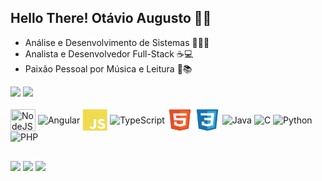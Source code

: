 ## Hello There! Otávio Augusto 👋😎

- Análise e Desenvolvimento de Sistemas 👨‍💻🔭
- Analista e Desenvolvedor Full-Stack ☕💻
- Paixão Pessoal por Música e Leitura 🎹📚

<div>
  <img height="155px" src="https://github-readme-stats.vercel.app/api?username=Otavio088&show_icons=true&theme=transparent">
  <img height="155px" src="https://github-readme-stats.vercel.app/api/top-langs/?username=Otavio088&layout=compact&theme=transparent">
</div>

<div style="display: inline_block"><br>
  <img align="center" title="NodeJS"  height="35" width="40" src="https://cdn.jsdelivr.net/gh/devicons/devicon@latest/icons/nodejs/nodejs-original.svg"/>
  <img align="center" title="Angular" alt="Angular" height="35" width="40" src="https://cdn.jsdelivr.net/gh/devicons/devicon@latest/icons/angularjs/angularjs-plain.svg"/>
  <img align="center" title="JavaScript" alt="JavaScript" height="35" width="40" src="https://raw.githubusercontent.com/devicons/devicon/master/icons/javascript/javascript-plain.svg"/>
  <img align="center" title="TypeScript" alt="TypeScript" height="35" width="40" src="https://cdn.jsdelivr.net/gh/devicons/devicon@latest/icons/typescript/typescript-plain.svg"/>
  <img align="center" title="HTML" alt="HTML" height="35" width="40" src="https://raw.githubusercontent.com/devicons/devicon/master/icons/html5/html5-original.svg"/>
  <img align="center" title="CSS" alt="CSS" height="35" width="40" src="https://raw.githubusercontent.com/devicons/devicon/master/icons/css3/css3-original.svg"/>
  <img align="center" title="Java" alt="Java" height="35" width="40" src="https://cdn.jsdelivr.net/gh/devicons/devicon/icons/java/java-original.svg"/>
  <img align="center" title="C" alt="C" height="35" width="40" src="https://cdn.jsdelivr.net/gh/devicons/devicon/icons/c/c-original.svg"/>
  <img align="center" title="Python" alt="Python" height="35" width="40" src="https://cdn.jsdelivr.net/gh/devicons/devicon@latest/icons/python/python-original.svg"/>
  <img align="center" title="PHP" alt="PHP" height="35" width="40" src="https://cdn.jsdelivr.net/gh/devicons/devicon@latest/icons/php/php-original.svg"/>
</div>

##

<div> 
  <a href = "https://www.linkedin.com/in/otavioaugustoribeiro/" target="_blank"><img src="https://img.shields.io/badge/-LinkedIn-%230077B5?style=for-the-badge&logo=linkedin&logoColor=white" target="_blank"></a> 
  <a href="https://www.instagram.com/otaviomeloribeiro" target="_blank"><img src="https://img.shields.io/badge/-Instagram-%23E4405F?style=for-the-badge&logo=instagram&logoColor=white" target="_blank"></a>
  <a href = "mailto:otavio208augustoribeiro@gmail.com"><img src="https://img.shields.io/badge/-Gmail-%23333?style=for-the-badge&logo=gmail&logoColor=white" target="_blank"></a>
</div>
